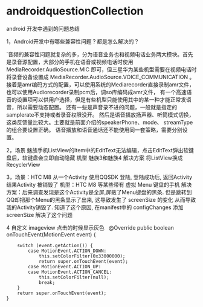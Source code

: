 # androidquestionCollection
android 开发中遇到的问题总结


1，Android开发中有哪些兼容性问题？都是怎么解决的？

`音频的兼容性问题就复杂的多，分为语音业务也和视频电话业务两大模块。首先是录音源配置，大部分的手机在语音或视频电话时使用
MediaRecorder.AudioSource.MIC 即可，但三星华为某些机型需要在视频电话时将录音设备设置成 
MediaRecorder.AudioSource.VOICE_COMMUNICATION 。
接着是amr编码方式的配置，可以使用系统的Mediarecorder直接录制amr文件，也可以使用Audiorecorder录制pcm后，调so库编码成amr文件，
有一个高速语音的设置项可以供用户选择，但是有些机型只能使用其中的某一种才能正常发语音，所以需要动态配置。
还有一些是声音录不进的问题，一般就是指定的samplerate不支持或者录音权限没开。
然后是语音播放扬声器、听筒模式切换，这类反馈量比较大。主要就是前面介绍的speakerPhone、mode、 streamType的组合要设置正确。
语音播放和语音通话还不能使用同一套策略，需要分别设置。

2，场景
魅族手机ListView的Item中的EditText无法编辑，点击EditText弹出软键盘后，软键盘会立即自动隐藏
机型
魅族3和魅族4
解决方案
将ListView换成RecyclerView

3，场景：HTC M8 从一个Activity 使用QQSDK 登陆, 登陆成功后, 返回Activity结果Activity 被销毁了
机型：HTC M8 等某些带有 虚拟 Menu 键盘的手机
解决方案：后来调查发现是这个Activity是全屏,屏蔽了Menu键盘的黑条. 但是跳转到QQ却把那个Menu的黑条显示了出来, 这导致发生了 screenSize 的变化 从而导致我的Activity销毁了.
知道了这个原因, 在manifest中的 configChanges 添加screenSize 解决了这个问题

4 自定义 imageview 点击的时候显示灰色  
@Override
    public boolean onTouchEvent(MotionEvent event) {

        switch (event.getAction()) {
            case MotionEvent.ACTION_DOWN:
                this.setColorFilter(0x33000000);
                return super.onTouchEvent(event);
            case MotionEvent.ACTION_UP:
            case MotionEvent.ACTION_CANCEL:
                this.setColorFilter(null);
                break;
        }
        return super.onTouchEvent(event);
    }
